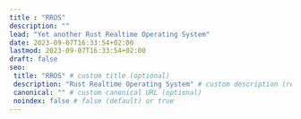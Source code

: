 ```yaml
---
title : "RROS"
description: ""
lead: "Yet another Rust Realtime Operating System"
date: 2023-09-07T16:33:54+02:00
lastmod: 2023-09-07T16:33:54+02:00
draft: false
seo:
 title: "RROS" # custom title (optional)
 description: "Rust Realtime Operating System" # custom description (recommended)
 canonical: "" # custom canonical URL (optional)
 noindex: false # false (default) or true
---
```

